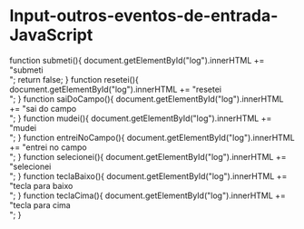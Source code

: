 # Input-outros-eventos-de-entrada-JavaScript

function submeti(){
  document.getElementById("log").innerHTML += "submeti<br>";
  return false;
}
function resetei(){
  document.getElementById("log").innerHTML += "resetei<br>";
}
function saiDoCampo(){
  document.getElementById("log").innerHTML += "sai do campo<br>";
}
function mudei(){
  document.getElementById("log").innerHTML += "mudei<br>";
}
function entreiNoCampo(){
  document.getElementById("log").innerHTML += "entrei no campo<br>";
}
function selecionei(){
  document.getElementById("log").innerHTML += "selecionei<br>";
}
function teclaBaixo(){
  document.getElementById("log").innerHTML += "tecla para baixo<br>";
}
function teclaCima(){
  document.getElementById("log").innerHTML += "tecla para cima<br>";
}
